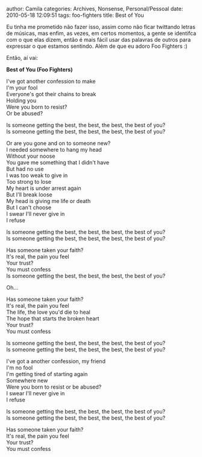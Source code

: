 author: Camila
categories: Archives, Nonsense, Personal/Pessoal
date: 2010-05-18 12:09:51
tags:  foo-fighters
title: Best of You

<p>Eu tinha me prometido não fazer isso, assim como não ficar twittando letras de músicas, mas enfim, as vezes, em certos momentos, a gente se identifca com o que elas dizem, então é mais fácil usar das palavras de outros para expressar o que estamos sentindo. Além de que eu adoro Foo Fighters :)</p>
<p>Então, aí vai:</p>
<p><strong>Best of You (Foo Fighters)</strong></p>
<p>I've got another confession to make<br />
I'm your fool<br />
Everyone's got their chains to break<br />
Holding you<br />
Were you born to resist?<br />
Or be abused?</p>
<p>Is someone getting the best, the best, the best, the best of you?<br />
Is someone getting the best, the best, the best, the best of you?</p>
<p>Or are you gone and on to someone new?<br />
I needed somewhere to hang my head<br />
Without your noose<br />
You gave me something that I didn't have<br />
But had no use<br />
I was too weak to give in<br />
Too strong to lose<br />
My heart is under arrest again<br />
But I'll break loose<br />
My head is giving me life or death<br />
But I can't choose<br />
I swear I'll never give in<br />
I refuse</p>
<p>Is someone getting the best, the best, the best, the best of you?<br />
Is someone getting the best, the best, the best, the best of you?</p>
<p>Has someone taken your faith?<br />
It's real, the pain you feel<br />
Your trust?<br />
You must confess<br />
Is someone getting the best, the best, the best, the best of you?</p>
<p>Oh...</p>
<p>Has someone taken your faith?<br />
It's real, the pain you feel<br />
The life, the love you'd die to heal<br />
The hope that starts the broken heart<br />
Your trust?<br />
You must confess</p>
<p>Is someone getting the best, the best, the best, the best of you?<br />
Is someone getting the best, the best, the best, the best of you?</p>
<p>I've got a another confession, my friend<br />
I'm no fool<br />
I'm getting tired of starting again<br />
Somewhere new<br />
Were you born to resist or be abused?<br />
I swear I'll never give in<br />
I refuse</p>
<p>Is someone getting the best, the best, the best, the best of you?<br />
Is someone getting the best, the best, the best, the best of you?</p>
<p>Has someone taken your faith?<br />
It's real, the pain you feel<br />
Your trust?<br />
You must confess<br />
